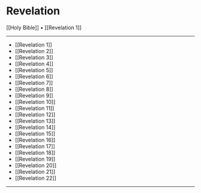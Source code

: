 # Revelation

[[Holy Bible]] • [[Revelation 1]]

---

- [[Revelation 1]]
- [[Revelation 2]]
- [[Revelation 3]]
- [[Revelation 4]]
- [[Revelation 5]]
- [[Revelation 6]]
- [[Revelation 7]]
- [[Revelation 8]]
- [[Revelation 9]]
- [[Revelation 10]]
- [[Revelation 11]]
- [[Revelation 12]]
- [[Revelation 13]]
- [[Revelation 14]]
- [[Revelation 15]]
- [[Revelation 16]]
- [[Revelation 17]]
- [[Revelation 18]]
- [[Revelation 19]]
- [[Revelation 20]]
- [[Revelation 21]]
- [[Revelation 22]]

---

